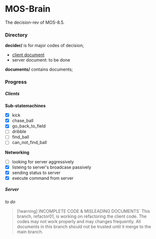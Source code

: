 # MOS-Brain

The decision-rev of MOS-8.5.

### Directory

**decider/** is for major codes of decision;

- [client document](documents/client/README.md)
- server document: to be done

**documents/** contains documents;

### Progress

##### Clients

**Sub-statemachines**  
- [x] kick
- [x] chase_ball
- [x] go_back_to_field
- [ ] dribble
- [ ] find_ball
- [ ] can_not_find_ball

**Networking**  
- [ ] looking for server aggressively
- [x] listeing to server's broadcase passively
- [x] sending status to server
- [x] execute command from server

##### Server

_to do_  


> [!warning] INCOMPLETE CODE & MISLEADING DOCUMENTS`
> This branch, refactor01, is working on refactoring the client code. The 
> codes may not work properly and may changes frequently. All documents 
> in this branch should not be trusted until it merge to the main branch.


